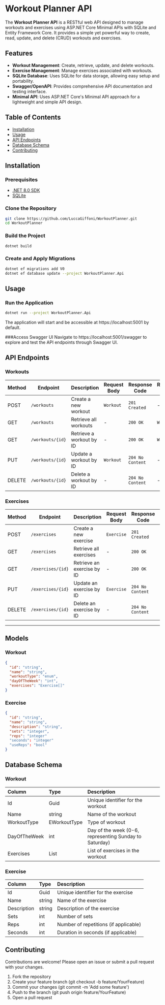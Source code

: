 # Workout Planner API
The **Workout Planner API** is a RESTful web API designed to manage workouts and exercises using ASP.NET Core Minimal APIs with SQLite and Entity Framework Core. It provides a simple yet powerful way to create, read, update, and delete (CRUD) workouts and exercises.

## Features

- **Workout Management**: Create, retrieve, update, and delete workouts.
- **Exercise Management**: Manage exercises associated with workouts.
- **SQLite Database**: Uses SQLite for data storage, allowing easy setup and portability.
- **Swagger/OpenAPI**: Provides comprehensive API documentation and testing interface.
- **Minimal API**: Uses ASP.NET Core's Minimal API approach for a lightweight and simple API design.

## Table of Contents

- [Installation](#installation)
- [Usage](#usage)
- [API Endpoints](#api-endpoints)
- [Database Schema](#database-schema)
- [Contributing](#contributing)
  
## Installation
### Prerequisites

- [.NET 8.0 SDK](https://dotnet.microsoft.com/download/dotnet/8.0)
- [SQLite](https://www.sqlite.org/download.html)

### Clone the Repository
```bash
git clone https://github.com/LuccaGiffoni/WorkoutPlanner.git
cd WorkoutPlanner
```

### Build the Project
```bash
dotnet build
```

### Create and Apply Migrations
```bash
dotnet ef migrations add V0
dotnet ef database update --project WorkoutPlanner.Api
```

## Usage
### Run the Application
```bash
dotnet run --project WorkoutPlanner.Api
```
The application will start and be accessible at https://localhost:5001 by default.

###Access Swagger UI
Navigate to https://localhost:5001/swagger to explore and test the API endpoints through Swagger UI.

## API Endpoints

### Workouts

| Method | Endpoint           | Description             | Request Body | Response Code | Response Body |
|--------|---------------------|-------------------------|--------------|---------------|---------------|
| POST   | `/workouts`         | Create a new workout    | `Workout`    | `201 Created` | -             |
| GET    | `/workouts`         | Retrieve all workouts   | -            | `200 OK`      | `Workout[]`   |
| GET    | `/workouts/{id}`    | Retrieve a workout by ID| -            | `200 OK`      | `Workout`     |
| PUT    | `/workouts/{id}`    | Update a workout by ID  | `Workout`    | `204 No Content` | -           |
| DELETE | `/workouts/{id}`    | Delete a workout by ID  | -            | `204 No Content` | -           |

### Exercises

| Method | Endpoint           | Description              | Request Body | Response Code | Response Body |
|--------|---------------------|--------------------------|--------------|---------------|---------------|
| POST   | `/exercises`        | Create a new exercise    | `Exercise`   | `201 Created` | -             |
| GET    | `/exercises`        | Retrieve all exercises   | -            | `200 OK`      | `Exercise[]`  |
| GET    | `/exercises/{id}`   | Retrieve an exercise by ID| -           | `200 OK`      | `Exercise`    |
| PUT    | `/exercises/{id}`   | Update an exercise by ID | `Exercise`   | `204 No Content` | -           |
| DELETE | `/exercises/{id}`   | Delete an exercise by ID | -            | `204 No Content` | -           |

---

## Models
### Workout
```json
{
  "id": "string",
  "name": "string",
  "workoutType": "enum",
  "dayOfTheWeek": "int",
  "exercises": "Exercise[]"
}
```

### Exercise
```json
{
  "id": "string",
  "name": "string",
  "description": "string",
  "sets": "integer",
  "reps": "integer"
  "seconds": "integer"
  "useReps": "bool"
}
```


## Database Schema
### Workout
| **Column** | **Type** | **Description** |
| :----- | :--- | :---------- |
| Id |	Guid |	Unique identifier for the workout |
| Name | string |	Name of the workout |
| WorkoutType |	EWorkoutType |	Type of workout |
| DayOfTheWeek |	int |	Day of the week (0-6, representing Sunday to Saturday) |
| Exercises |	List<Exercise> |	List of exercises in the workout |

### Exercise
| **Column** | **Type** | **Description** |
| :----- | :--- | :---------- |
| Id | Guid |	Unique identifier for the exercise |
| Name | string | Name of the exercise |
| Description |	string |	Description of the exercise |
| Sets | int |	Number of sets |
| Reps |	int |	Number of repetitions (if applicable) |
| Seconds |	int |	Duration in seconds (if applicable) |

## Contributing
Contributions are welcome! Please open an issue or submit a pull request with your changes.

1. Fork the repository
2. Create your feature branch (git checkout -b feature/YourFeature)
3. Commit your changes (git commit -m 'Add some feature')
4. Push to the branch (git push origin feature/YourFeature)
5. Open a pull request

